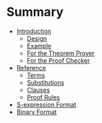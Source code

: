 # Summary

- [Introduction](./intro.md)
  * [Design](./intro/design.md)
  * [Example](./intro/example.md)
  * [For the Theorem Prover](./intro/for-atp.md)
  * [For the Proof Checker](./intro/for-proof-checkers.md)
- [Reference](./reference.md)
  * [Terms](./reference/terms.md)
  * [Substitutions]()
  * [Clauses](./reference/clauses.md)
  * [Proof Rules](./reference/rules.md)
- [S-expression Format]()
- [Binary Format]()
